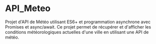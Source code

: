 # API_Meteo
Projet d'API de Météo utilisant ES6+ et programmation asynchrone avec Promises et async/await. Ce projet permet de récupérer et d'afficher les conditions météorologiques actuelles d'une ville en utilisant une API de météo.
